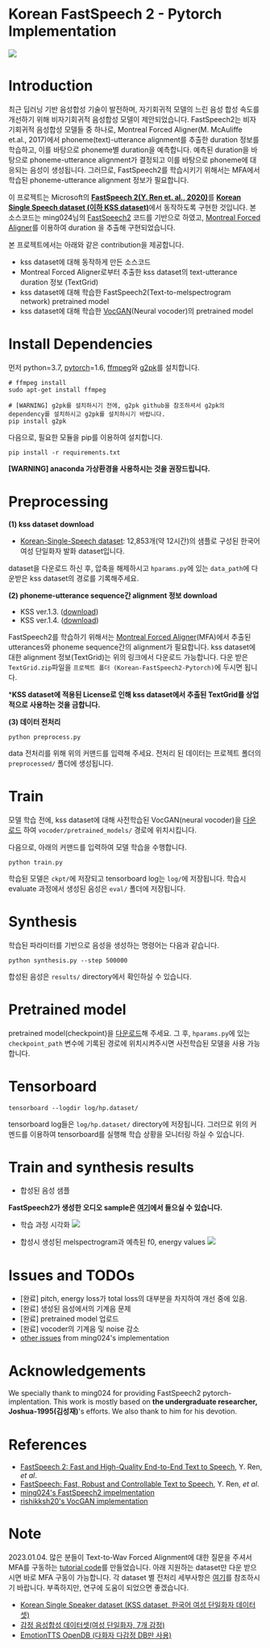 # Korean FastSpeech 2 - Pytorch Implementation

![](./assets/model.png)
# Introduction

최근 딥러닝 기반 음성합성 기술이 발전하며, 자기회귀적 모델의 느린 음성 합성 속도를 개선하기 위해 비자기회귀적 음성합성 모델이 제안되었습니다. FastSpeech2는 비자기회귀적 음성합성 모델들 중 하나로, Montreal Forced Aligner(M. McAuliffe et.al., 2017)에서 phoneme(text)-utterance alignment를 추출한 duration 정보를 학습하고, 이를 바탕으로 phoneme별 duration을 예측합니다. 예측된 duration을 바탕으로 phoneme-utterance alignment가 결정되고 이를 바탕으로 phoneme에 대응되는 음성이 생성됩니다. 그러므로, FastSpeech2를 학습시키기 위해서는 MFA에서 학습된 phoneme-utterance alignment 정보가 필요합니다.

이 프로젝트는 Microsoft의 [**FastSpeech 2(Y. Ren et. al., 2020)**](https://arxiv.org/abs/2006.04558)를 [**Korean Single Speech dataset (이하 KSS dataset)**](https://www.kaggle.com/bryanpark/korean-single-speaker-speech-dataset)에서 동작하도록 구현한 것입니다. 본 소스코드는 ming024님의 [FastSpeech2](https://github.com/ming024/FastSpeech2) 코드를 기반으로 하였고, [Montreal Forced Aligner](https://github.com/MontrealCorpusTools/Montreal-Forced-Aligner)를 이용하여 duration 을 추출해 구현되었습니다.

본 프로젝트에서는 아래와 같은 contribution을 제공합니다.
* kss dataset에 대해 동작하게 만든 소스코드
* Montreal Forced Aligner로부터 추출한 kss dataset의 text-utterance duration 정보 (TextGrid)
* kss dataset에 대해 학습한 FastSpeech2(Text-to-melspectrogram network) pretrained model
* kss dataset에 대해 학습한 [VocGAN](https://arxiv.org/pdf/2007.15256.pdf)(Neural vocoder)의 pretrained model

# Install Dependencies

먼저 python=3.7, [pytorch](https://pytorch.org/)=1.6, [ffmpeg](https://ffmpeg.org/)와 [g2pk](https://github.com/Kyubyong/g2pK)를 설치합니다.
```
# ffmpeg install
sudo apt-get install ffmpeg

# [WARNING] g2pk를 설치하시기 전에, g2pk github을 참조하셔서 g2pk의 dependency를 설치하시고 g2pk를 설치하시기 바랍니다.
pip install g2pk
```

다음으로, 필요한 모듈을 pip를 이용하여 설치합니다.
```
pip install -r requirements.txt
```

**[WARNING] anaconda 가상환경을 사용하시는 것을 권장드립니다.**


# Preprocessing

**(1) kss dataset download**
* [Korean-Single-Speech dataset](https://www.kaggle.com/bryanpark/korean-single-speaker-speech-dataset): 12,853개(약 12시간)의 샘플로 구성된 한국어 여성 단일화자 발화 dataset입니다.

dataset을 다운로드 하신 후, 압축을 해제하시고 ``hparams.py``에 있는 ``data_path``에 다운받은 kss dataset의 경로를 기록해주세요.

**(2) phoneme-utterance sequence간 alignment 정보 download**

* KSS ver.1.3. ([download](https://drive.google.com/file/d/1bq4DzgzuxY2uo6D_Ri_hd53KLnmU-mdI/view?usp=sharing))
* KSS ver.1.4. ([download](https://drive.google.com/file/d/1LgZPfWAvPcdOpGBSncvMgv54rGIf1y-H/view?usp=sharing))

FastSpeech2를 학습하기 위해서는 [Montreal Forced Aligner](https://montreal-forced-aligner.readthedocs.io/en/latest/)(MFA)에서 추출된 utterances와 phoneme sequence간의 alignment가 필요합니다. kss dataset에 대한 alignment 정보(TextGrid)는 위의 링크에서 다운로드 가능합니다. 다운 받은 ```TextGrid.zip```파일을 ``프로젝트 폴더 (Korean-FastSpeech2-Pytorch)``에 두시면 됩니다. 

***KSS dataset에 적용된 License로 인해 kss dataset에서 추출된 TextGrid를 상업적으로 사용하는 것을 금합니다.**

**(3) 데이터 전처리**
```
python preprocess.py
```
data 전처리를 위해 위의 커맨드를 입력해 주세요. 전처리 된 데이터는 프로젝트 폴더의 ``preprocessed/`` 폴더에 생성됩니다.

    
# Train
모델 학습 전에, kss dataset에 대해 사전학습된 VocGAN(neural vocoder)을 [다운로드](https://drive.google.com/file/d/1GxaLlTrEhq0aXFvd_X1f4b-ev7-FH8RB/view?usp=sharing) 하여 ``vocoder/pretrained_models/`` 경로에 위치시킵니다.

다음으로, 아래의 커맨드를 입력하여 모델 학습을 수행합니다.
```
python train.py
```
학습된 모델은 ``ckpt/``에 저장되고 tensorboard log는 ``log/``에 저장됩니다. 학습시 evaluate 과정에서 생성된 음성은 ``eval/`` 폴더에 저장됩니다.

# Synthesis
학습된 파라미터를 기반으로 음성을 생성하는 명령어는 다음과 같습니다. 
```
python synthesis.py --step 500000
```
합성된 음성은  ```results/``` directory에서 확인하실 수 있습니다.

# Pretrained model
pretrained model(checkpoint)을 [다운로드](https://drive.google.com/file/d/1qkFuNLqPIm-A5mZZDPGK1mnp0_Lh00PN/view?usp=sharing)해 주세요.
그 후,  ```hparams.py```에 있는 ```checkpoint_path``` 변수에 기록된 경로에 위치시켜주시면 사전학습된 모델을 사용 가능합니다.

# Tensorboard
```
tensorboard --logdir log/hp.dataset/
```
tensorboard log들은 ```log/hp.dataset/``` directory에 저장됩니다. 그러므로 위의 커멘드를 이용하여 tensorboard를 실행해 학습 상황을 모니터링 하실 수 있습니다.


# Train and synthesis results
- 합성된 음성 샘플

**FastSpeech2가 생성한 오디오 sample은 [여기](https://soundcloud.com/7vwcti7og4fp/sets/korean-fastspeech2-improved-speech-quality)에서 들으실 수 있습니다.**

- 학습 과정 시각화
![](./assets/tensorboard.png)

- 합성시 생성된 melspectrogram과 예측된 f0, energy values
![](./assets/melspectrogram.png)


# Issues and TODOs
- [완료] pitch, energy loss가 total loss의 대부분을 차지하여 개선 중에 있음.
- [완료] 생성된 음성에서의 기계음 문제
- [완료] pretrained model 업로드
- [완료] vocoder의 기계음 및 noise 감소
- [other issues](https://github.com/ming024/FastSpeech2) from ming024's implementation


# Acknowledgements
We specially thank to ming024 for providing FastSpeech2 pytorch-implentation. This work is mostly based on **the undergraduate researcher, Joshua-1995(김성재)**'s efforts. We also thank to him for his devotion.


# References
- [FastSpeech 2: Fast and High-Quality End-to-End Text to Speech](https://arxiv.org/abs/2006.04558), Y. Ren, *et al*.
- [FastSpeech: Fast, Robust and Controllable Text to Speech](https://arxiv.org/abs/1905.09263), Y. Ren, *et al*.
- [ming024's FastSpeech2 impelmentation](https://github.com/ming024/FastSpeech2)
- [rishikksh20's VocGAN implementation](https://github.com/rishikksh20/VocGAN)


# Note

2023.01.04. 많은 분들이 Text-to-Wav Forced Alignment에 대한 질문을 주셔서 MFA를 구동하는 [tutorial code](https://github.com/Jackson-Kang/MFARunner)를 만들었습니다. 아래 지원하는 dataset만 다운 받으시면 바로 MFA 구동이 가능합니다. 각 dataset 별 전처리 세부사항은 [여기](https://github.com/Jackson-Kang/MFARunner/tree/main/dataset)를 참조하시기 바랍니다. 부족하지만, 연구에 도움이 되었으면 좋겠습니다.

* [Korean Single Speaker dataset (KSS dataset, 한국어 여성 단일화자 데이터셋)](https://www.kaggle.com/datasets/bryanpark/korean-single-speaker-speech-dataset)
* [감정 음성합성 데이터셋(여성 단일화자, 7개 감정)](https://aihub.or.kr/aihubdata/data/view.do?currMenu=115&topMenu=100)
* [EmotionTTS OpenDB (다화자 다감정 DB만 사용)](https://github.com/emotiontts/emotiontts_open_db/tree/master/Dataset/SpeechCorpus)
